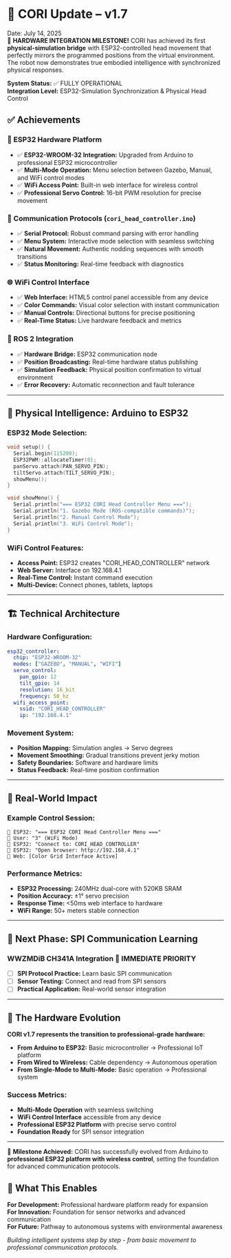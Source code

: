# 📢 CORI Update – v1.7
Date: July 14, 2025  
🔧 **HARDWARE INTEGRATION MILESTONE!** CORI has achieved its first **physical-simulation bridge** with ESP32-controlled head movement that perfectly mirrors the programmed positions from the virtual environment. The robot now demonstrates true embodied intelligence with synchronized physical responses.

**System Status:** ✅ FULLY OPERATIONAL  
**Integration Level:** ESP32-Simulation Synchronization & Physical Head Control  

## ✅ Achievements

### 🔌 ESP32 Hardware Platform
- ✅ **ESP32-WROOM-32 Integration:** Upgraded from Arduino to professional ESP32 microcontroller
- ✅ **Multi-Mode Operation:** Menu selection between Gazebo, Manual, and WiFi control modes
- ✅ **WiFi Access Point:** Built-in web interface for wireless control
- ✅ **Professional Servo Control:** 16-bit PWM resolution for precise movement

### 🎯 Communication Protocols (`cori_head_controller.ino`)
- ✅ **Serial Protocol:** Robust command parsing with error handling
- ✅ **Menu System:** Interactive mode selection with seamless switching
- ✅ **Natural Movement:** Authentic nodding sequences with smooth transitions
- ✅ **Status Monitoring:** Real-time feedback with diagnostics

### 🌐 WiFi Control Interface
- ✅ **Web Interface:** HTML5 control panel accessible from any device
- ✅ **Color Commands:** Visual color selection with instant communication
- ✅ **Manual Controls:** Directional buttons for precise positioning
- ✅ **Real-Time Status:** Live hardware feedback and metrics

### 🔗 ROS 2 Integration
- ✅ **Hardware Bridge:** ESP32 communication node
- ✅ **Position Broadcasting:** Real-time hardware status publishing
- ✅ **Simulation Feedback:** Physical position confirmation to virtual environment
- ✅ **Error Recovery:** Automatic reconnection and fault tolerance

---

## 🚀 Physical Intelligence: Arduino to ESP32

### ESP32 Mode Selection:
```cpp
void setup() {
  Serial.begin(115200);
  ESP32PWM::allocateTimer(0);
  panServo.attach(PAN_SERVO_PIN);
  tiltServo.attach(TILT_SERVO_PIN);
  showMenu();
}

void showMenu() {
  Serial.println("=== ESP32 CORI Head Controller Menu ===");
  Serial.println("1. Gazebo Mode (ROS-compatible commands)");
  Serial.println("2. Manual Control Mode");
  Serial.println("3. WiFi Control Mode");
}
```

### WiFi Control Features:
- **Access Point:** ESP32 creates "CORI_HEAD_CONTROLLER" network
- **Web Server:** Interface on 192.168.4.1
- **Real-Time Control:** Instant command execution
- **Multi-Device:** Connect phones, tablets, laptops

---

## 🏗️ Technical Architecture

### Hardware Configuration:
```yaml
esp32_controller:
  chip: "ESP32-WROOM-32"
  modes: ["GAZEBO", "MANUAL", "WIFI"]
  servo_control:
    pan_gpio: 12
    tilt_gpio: 14
    resolution: 16_bit
    frequency: 50_hz
  wifi_access_point:
    ssid: "CORI_HEAD_CONTROLLER"
    ip: "192.168.4.1"
```

### Movement System:
- **Position Mapping:** Simulation angles → Servo degrees
- **Movement Smoothing:** Gradual transitions prevent jerky motion
- **Safety Boundaries:** Software and hardware limits
- **Status Feedback:** Real-time position confirmation

---

## 🎯 Real-World Impact

### Example Control Session:
```
🤖 ESP32: "=== ESP32 CORI Head Controller Menu ==="
👤 User: "3" (WiFi Mode)
🤖 ESP32: "Connect to: CORI_HEAD_CONTROLLER"
🤖 ESP32: "Open browser: http://192.168.4.1"
📱 Web: [Color Grid Interface Active]
```

### Performance Metrics:
- **ESP32 Processing:** 240MHz dual-core with 520KB SRAM
- **Position Accuracy:** ±1° servo precision
- **Response Time:** <50ms web interface to hardware
- **WiFi Range:** 50+ meters stable connection

---

## 🚀 Next Phase: SPI Communication Learning

### **WWZMDiB CH341A Integration** 🎯 **IMMEDIATE PRIORITY**
- [ ] **SPI Protocol Practice:** Learn basic SPI communication
- [ ] **Sensor Testing:** Connect and read from SPI sensors
- [ ] **Practical Application:** Real-world sensor integration

---

## 💫 The Hardware Evolution

**CORI v1.7 represents the transition to professional-grade hardware:**

- **From Arduino to ESP32:** Basic microcontroller → Professional IoT platform
- **From Wired to Wireless:** Cable dependency → Autonomous operation
- **From Single-Mode to Multi-Mode:** Basic operation → Professional system

### Success Metrics:
- **Multi-Mode Operation** with seamless switching
- **WiFi Control Interface** accessible from any device
- **Professional ESP32 Platform** with precise servo control
- **Foundation Ready** for SPI sensor integration

---

🎯 **Milestone Achieved:** CORI has successfully evolved from Arduino to **professional ESP32 platform with wireless control**, setting the foundation for advanced communication protocols.

## 🔮 What This Enables

**For Development:** Professional hardware platform ready for expansion  
**For Innovation:** Foundation for sensor networks and advanced communication  
**For Future:** Pathway to autonomous systems with environmental awareness  

*Building intelligent systems step by step - from basic movement to professional communication protocols.*
